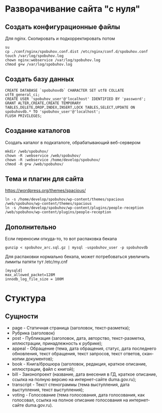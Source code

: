 Разворачивание сайта "с нуля"
=============================

Создать конфигурационные файлы
--------------------------------------------------

Для nginx. Скопировать и подкорректировать потом
```
su
cp ./conf/nginx/spobuhov.conf.dist /etc/nginx/conf.d/spobuhov.conf
touch /var/log/spobuhov.log
chown nginx:webservice /var/log/spobuhov.log
chmod g+w /var/log/spobuhov.log
```

Создать базу данных
-------------------

```
CREATE DATABASE `spobuhovdb` CHARACTER SET utf8 COLLATE utf8_general_ci;
CREATE USER 'spobuhov_user'@'localhost' IDENTIFIED BY 'password';
GRANT ALTER,CREATE,CREATE TEMPORARY TABLES,DELETE,DROP,INDEX,INSERT,LOCK TABLES,SELECT,UPDATE ON spobuhovdb.* TO 'spobuhov_user'@'localhost';
FLUSH PRIVILEGES;
```

Создание каталогов
------------------

Создать каталог в подкаталоге, обрабатывающий веб-сервером
```
mkdir /web/spobuhov/
chown -R :webservice /web/spobuhov/
chown -R :webservice /home/develop/spobuhov/
chmod -R g+w /web/spobuhov/
```


Тема и плагин для сайта
--------------
https://wordpress.org/themes/spacious/

```
ln -s /home/develop/spobuhov/wp-content/themes/spacious /web/spobuhov/wp-content/themes/spacious
ln -s /home/develop/spobuhov/wp-content/plugins/people-reception /web/spobuhov/wp-content/plugins/people-reception
```


Дополнительно
-------------

Если переносим откуда-то, то вот распаковка бекапа
```
gunzip < spobuhov_arc.sql.gz | mysql -uspobuhov_user -p spobuhovdb
```

Для распаковки нормально бекапа, может потребоваться увеличить лимиты патяти тут /etc/my.cnf
```
[mysqld]
max_allowed_packet=128M
innodb_log_file_size = 100M
```

Стуктура
=========

Сущности
--------

* page - Статичная страница (заголовок, текст-разметка);
* Рубрика (заголовок)
* post - Публикация (заголовок, дата, авторство, текст-разметка, иллюстрации, принадлежность к рубрике);
* appeal - Обращение (тема, дата обращения, статус, дата последнего обновления, текст обращения, текст запросов, текст ответов, скан-копии документов);
* book - Книга/брошюра (заголовок, редакция, краткое описание, иллюстрации, файл с книгой);
* bill - Законопроект (название, дата внесения в ГД, краткое описание, ссылка на полную версию на интернет-сайте duma.gov.ru);
* transcript - Текст стенограммы (тема выступления, дата выступления, текст выступления);
* voting - Голосование (тема голосования, дата голосования, как голосовал, ссылка на полное описание голосования на интернет-сайте duma.gov.ru).
